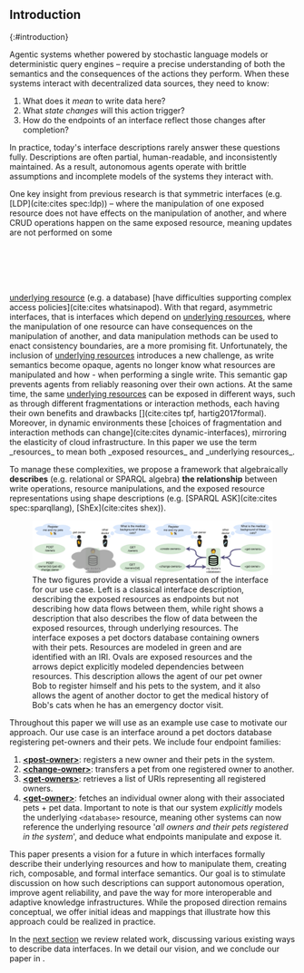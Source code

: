 ## Introduction
{:#introduction}

Agentic systems whether powered by stochastic language models or deterministic query engines –
require a precise understanding of both the semantics and the consequences of the actions they perform.
When these systems interact with decentralized data sources, they need to know:
<!-- -->
1. What does it _mean_ to write data here?
2. What _state changes_ will this action trigger?
3. How do the endpoints of an interface reflect those changes after completion?
<!-- -->
In practice, today's interface descriptions rarely answer these questions fully.
Descriptions are often partial, human-readable, and inconsistently maintained.
As a result,
autonomous agents operate with brittle assumptions and incomplete models of the systems they interact with.

One key insight from previous research is that symmetric interfaces (e.g. [LDP](cite:cites spec:ldp)) –
where the manipulation of one exposed resource does not have effects on the manipulation of another,
and where CRUD operations happen on the same exposed resource, meaning updates are not performed on some
<span class="placeholder printonly">
<span style="display: block; height: 6em;"></span>
<!-- This is a dummy placeholder -->
</span>
<u>underlying resource</u> (e.g. a database)
[have difficulties supporting complex access policies](cite:cites whatsinapod).
With that regard, asymmetric interfaces, that is
interfaces which depend on <u>underlying resources</u>, where the manipulation of one resource can have consequences on the manipulation of another,
and data manipulation methods can be used to enact consistency boundaries,
are a more promising fit.
Unfortunately, the inclusion of <u>underlying resources</u> introduces a new challenge, as write semantics become opaque,
agents no longer know what resources are manipulated and how - when performing a single write.
This semantic gap prevents agents from reliably reasoning over their own actions.
At the same time, the same <u>underlying resources</u> can be exposed in different ways, such as through different fragmentations or interaction methods,
each having their own benefits and drawbacks [](cite:cites tpf, hartig2017formal).
Moreover, in dynamic environments these [choices of fragmentation and interaction methods can change](cite:cites dynamic-interfaces),
mirroring the elasticity of cloud infrastructure.
In this paper we use the term _resources_ to mean both _exposed resources_ and _underlying resources_. 

To manage these complexities,
we propose a framework that algebraically **describes** (e.g. relational or SPARQL algebra) **the relationship** between write operations,
resource manipulations, and the exposed resource representations using shape descriptions (e.g. [SPARQL ASK](cite:cites spec:sparqllang), [ShEx](cite:cites shex)).

<figure id="interface-viz">
<div style="display: flex">
<img src="images/interface-example-viz-interface-description.png" alt="Visual representation of the interface" style="object-fit: contain; width: 50%"/>
<img src="images/interface-example-viz-flow-description.png" alt="Visual representation of the interface"
    style="object-fit: contain; width: 50%;"/>
</div>
<figcaption markdown="block">
The two figures provide a visual representation of the interface for our use case.
Left is a classical interface description, describing the exposed resources as endpoints but not describing how data flows between them,
while right shows a description that also describes the flow of data between the exposed resources, through underlying resources.
The interface exposes a pet doctors database containing owners with their pets.
Resources are modeled in green and are identified with an IRI.
Ovals are exposed resources and the arrows depict explicitly modeled dependencies between resources.
This description allows the agent of our pet owner Bob to register himself and his pets to the system,
and it also allows the agent of another doctor to get the medical history of Bob's cats when he has an emergency doctor visit. 
</figcaption>
</figure>

<!-- ### Motivating use case -->

Throughout this paper we will use [](#interface-viz) as an example use case to motivate our approach.
Our use case is an interface around a pet doctors database registering pet-owners and their pets.
We include four endpoint families:
1. [**\<post-owner\>**](#1.post-owner): registers a new owner and their pets in the system.
2. [**\<change-owner\>**](#3.change-owner): transfers a pet from one registered owner to another.
3. [**\<get-owners\>**](#5.get-owners): retrieves a list of URIs representing all registered owners.
4. [**\<get-owner\>**](#6.get-owner): fetches an individual owner along with their associated pets + pet data.
Important to note is that our system _explicitly_ models the  underlying `<database>` resource, meaning other systems can now reference the underlying resource 
'_all owners and their pets registered in the system_', and deduce what endpoints manipulate and expose it.

This paper presents a vision for a future in which interfaces formally describe their underlying resources and how to manipulate them,
creating rich, composable, and formal interface semantics.
Our goal is to stimulate discussion on how such descriptions can support autonomous operation,
improve agent reliability, and pave the way for more interoperable and adaptive knowledge infrastructures.
While the proposed direction remains conceptual,
we offer initial ideas and mappings that illustrate how this approach could be realized in practice.
<!-- -->
In the [next section](#related-work) we review related work, discussing various existing ways to describe data interfaces.
In [](#vision) we detail our vision, and we conclude our paper in [](#conclusion).
